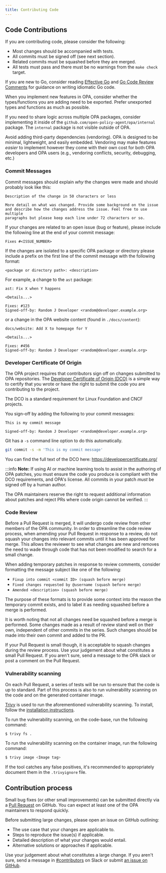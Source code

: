 ```yaml
---
title: Contributing Code
---
```


## Code Contributions

If you are contributing code, please consider the following:

- Most changes should be accompanied with tests.
- All commits must be signed off (see next section).
- Related commits must be squashed before they are merged.
- All tests must pass and there must be no warnings from the `make check` target.

If you are new to Go, consider reading
[Effective Go](https://golang.org/doc/effective_go.html) and
[Go Code Review Comments](https://github.com/golang/go/wiki/CodeReviewComments)
for guidance on writing idiomatic Go code.

When you implement new features in OPA, consider whether the
types/functions you are adding need to be exported. Prefer
unexported types and functions as much as possible.

If you need to share logic across multiple OPA packages, consider
implementing it inside of the
`github.com/open-policy-agent/opa/internal` package. The `internal`
package is not visible outside of OPA.

Avoid adding third-party dependencies (vendoring). OPA is designed to be minimal,
lightweight, and easily embedded. Vendoring may make features _easier_ to
implement however they come with their own cost for both OPA developers and
OPA users (e.g., vendoring conflicts, security, debugging, etc.)

### Commit Messages

Commit messages should explain _why_ the changes were made and should probably
look like this:

```
Description of the change in 50 characters or less

More detail on what was changed. Provide some background on the issue
and describe how the changes address the issue. Feel free to use multiple
paragraphs but please keep each line under 72 characters or so.
```

If your changes are related to an open issue (bug or feature), please include
the following line at the end of your commit message:

```
Fixes #<ISSUE_NUMBER>
```

If the changes are isolated to a specific OPA package or directory please
include a prefix on the first line of the commit message with the following
format:

```
<package or directory path>: <description>
```

For example, a change to the `ast` package:

```
ast: Fix X when Y happens

<Details...>

Fixes: #123
Signed-off-by: Random J Developer <random@developer.example.org>
```

or a change in the OPA website content (found in `./docs/content`):

```
docs/website: Add X to homepage for Y

<Details...>

Fixes: #456
Signed-off-by: Random J Developer <random@developer.example.org>
```

### Developer Certificate Of Origin

The OPA project requires that contributors sign off on changes submitted to OPA
repositories.
The [Developer Certificate of Origin (DCO)](https://developercertificate.org/)
is a simple way to certify that you wrote or have the right to submit the code
you are contributing to the project.

The DCO is a standard requirement for Linux Foundation and CNCF projects.

You sign-off by adding the following to your commit messages:

```
This is my commit message

Signed-off-by: Random J Developer <random@developer.example.org>
```

Git has a `-s` command line option to do this automatically.

```sh
git commit -s -m 'This is my commit message'
```

You can find the full text of the DCO here: https://developercertificate.org/

:::info
**Note:** If using AI or machine learning tools to assist in the authoring
of OPA patches, you must ensure the code you produce is compliant with the
DCO requirements, and OPA's license. All commits in your patch _must_ be signed
off by a human author.

The OPA maintainers reserve the right to request additional information about
patches and reject PRs where code origin cannot be verified.
:::

### Code Review

Before a Pull Request is merged, it will undergo code review from other members
of the OPA community. In order to streamline the code review process, when
amending your Pull Request in response to a review, do not squash your changes
into relevant commits until it has been approved for merge. This allows the
reviewer to see what changes are new and removes the need to wade through code
that has not been modified to search for a small change.

When adding temporary patches in response to review comments, consider
formatting the message subject like one of the following:

- `Fixup into commit <commit ID> (squash before merge)`
- `Fixed changes requested by @username (squash before merge)`
- `Amended <description> (squash before merge)`

The purpose of these formats is to provide some context into the reason the
temporary commit exists, and to label it as needing squashed before a merge
is performed.

It is worth noting that not all changes need be squashed before a merge is
performed. Some changes made as a result of review stand well on their own,
independent of other commits in the series. Such changes should be made into
their own commit and added to the PR.

If your Pull Request is small though, it is acceptable to squash changes during
the review process. Use your judgement about what constitutes a small Pull
Request. If you aren't sure, send a message to the OPA slack or post a comment
on the Pull Request.

### Vulnerability scanning

On each Pull Request, a series of tests will be run to ensure that the code
is up to standard. Part of this process is also to run vulnerability scanning
on the code and on the generated container image.

[Trivy](https://aquasecurity.github.io/trivy/) is used to run the aforementioned
vulnerability scanning. To install, follow the [installation instructions](https://aquasecurity.github.io/trivy/v0.29.2/getting-started/installation/).

To run the vulnerability scanning, on the code-base, run the following command:

```bash
$ trivy fs .
```

To run the vulnerability scanning on the container image, run the following command:

```bash
$ trivy image <Image tag>
```

If the tool catches any false positives, it's recommended to appropriately document them
in the `.trivyignore` file.

## Contribution process

Small bug fixes (or other small improvements) can be submitted directly via a
[Pull Request](https://github.com/open-policy-agent/opa/pulls) on GitHub.
You can expect at least one of the OPA maintainers to respond quickly.

Before submitting large changes, please open an issue on GitHub outlining:

- The use case that your changes are applicable to.
- Steps to reproduce the issue(s) if applicable.
- Detailed description of what your changes would entail.
- Alternative solutions or approaches if applicable.

Use your judgement about what constitutes a large change. If you aren't sure,
send a message in
[#contributors](https://openpolicyagent.slack.com/archives/C02L1TLPN59) on Slack
or submit [an issue on GitHub](https://github.com/open-policy-agent/opa/issues).
